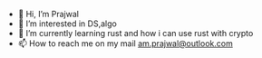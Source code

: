 - 👋 Hi, I’m Prajwal
- 👀 I’m interested in DS,algo
- 🌱 I’m currently learning rust and how i can use rust with crypto
- 📫 How to reach me on my mail am.prajwal@outlook.com

<!---
Prajwalin2/Prajwalin2 is a ✨ special ✨ repository because its `README.md` (this file) appears on your GitHub profile.
You can click the Preview link to take a look at your changes.
--->
